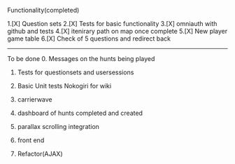 Functionality(completed)

1.[X] Question sets
2.[X] Tests for basic functionality
3.[X] omniauth with github and tests
4.[X] itenirary path on map once complete
5.[X] New player game table
6.[X] Check of 5 questions and redirect back


-----------------------------------

To be done
0. Messages on the hunts being played
1. Tests for questionsets and usersessions
3. Basic Unit tests
 Nokogiri for wiki

4. carrierwave

7. dashboard of hunts completed and created
8. parallax scrolling integration
9. front end
10. Refactor(AJAX)
